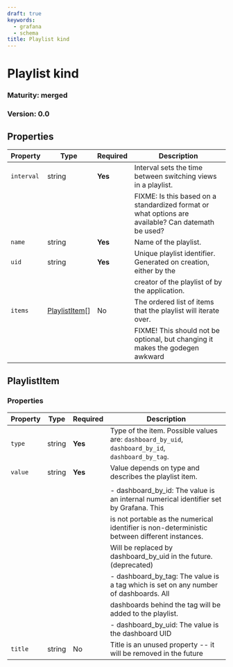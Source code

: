 ```yaml
---
draft: true
keywords:
  - grafana
  - schema
title: Playlist kind
---
```


# Playlist kind

### Maturity: merged
### Version: 0.0

## Properties

| Property   | Type                            | Required | Description                                                                                        |
|------------|---------------------------------|----------|----------------------------------------------------------------------------------------------------|
| `interval` | string                          | **Yes**  | Interval sets the time between switching views in a playlist.                                      |
|            |                                 |          | FIXME: Is this based on a standardized format or what options are available? Can datemath be used? |
| `name`     | string                          | **Yes**  | Name of the playlist.                                                                              |
| `uid`      | string                          | **Yes**  | Unique playlist identifier. Generated on creation, either by the                                   |
|            |                                 |          | creator of the playlist of by the application.                                                     |
| `items`    | [PlaylistItem](#playlistitem)[] | No       | The ordered list of items that the playlist will iterate over.                                     |
|            |                                 |          | FIXME! This should not be optional, but changing it makes the godegen awkward                      |

## PlaylistItem

### Properties

| Property | Type   | Required | Description                                                                                       |
|----------|--------|----------|---------------------------------------------------------------------------------------------------|
| `type`   | string | **Yes**  | Type of the item. Possible values are: `dashboard_by_uid`, `dashboard_by_id`, `dashboard_by_tag`. |
| `value`  | string | **Yes**  | Value depends on type and describes the playlist item.                                            |
|          |        |          |                                                                                                   |
|          |        |          |  - dashboard_by_id: The value is an internal numerical identifier set by Grafana. This            |
|          |        |          |  is not portable as the numerical identifier is non-deterministic between different instances.    |
|          |        |          |  Will be replaced by dashboard_by_uid in the future. (deprecated)                                 |
|          |        |          |  - dashboard_by_tag: The value is a tag which is set on any number of dashboards. All             |
|          |        |          |  dashboards behind the tag will be added to the playlist.                                         |
|          |        |          |  - dashboard_by_uid: The value is the dashboard UID                                               |
| `title`  | string | No       | Title is an unused property -- it will be removed in the future                                   |


